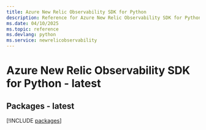 ```yaml
---
title: Azure New Relic Observability SDK for Python
description: Reference for Azure New Relic Observability SDK for Python
ms.date: 04/10/2025
ms.topic: reference
ms.devlang: python
ms.service: newrelicobservability
---
```

# Azure New Relic Observability SDK for Python - latest
## Packages - latest
[!INCLUDE [packages](new-relic-observability-index.md)]